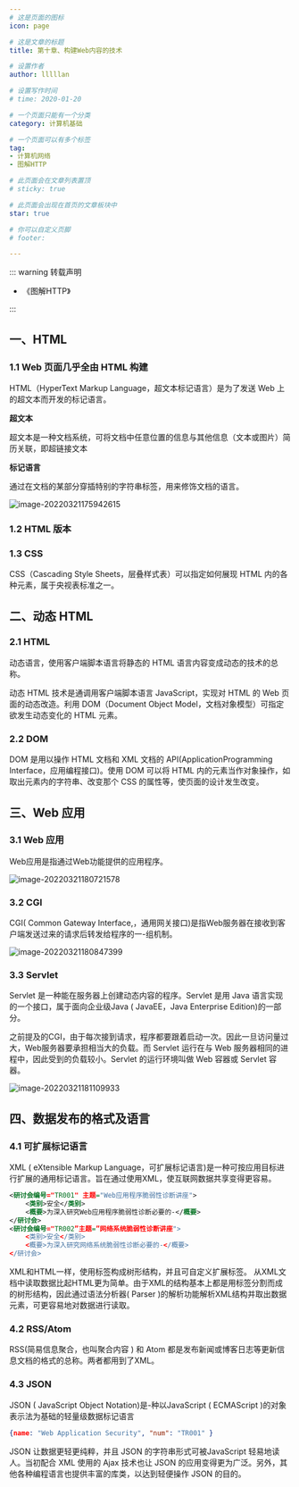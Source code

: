 ```yaml
---
# 这是页面的图标
icon: page

# 这是文章的标题
title: 第十章、构建Web内容的技术

# 设置作者
author: lllllan

# 设置写作时间
# time: 2020-01-20

# 一个页面只能有一个分类
category: 计算机基础

# 一个页面可以有多个标签
tag:
- 计算机网络
- 图解HTTP

# 此页面会在文章列表置顶
# sticky: true

# 此页面会出现在首页的文章板块中
star: true

# 你可以自定义页脚
# footer: 

---
```




::: warning 转载声明

- 《图解HTTP》 

:::



## 一、HTML



### 1.1 Web 页面几乎全由 HTML 构建



HTML（HyperText Markup Language，超文本标记语言）是为了发送 Web 上的超文本而开发的标记语言。



**超文本**

超文本是一种文档系统，可将文档中任意位置的信息与其他信息（文本或图片）简历关联，即超链接文本



**标记语言**

通过在文档的某部分穿插特别的字符串标签，用来修饰文档的语言。



![image-20220321175942615](README.assets/image-20220321175942615.png)



### 1.2 HTML 版本



### 1.3 CSS

CSS（Cascading Style Sheets，层叠样式表）可以指定如何展现 HTML 内的各种元素，属于央视表标准之一。



## 二、动态 HTML



### 2.1 HTML

动态语言，使用客户端脚本语言将静态的 HTML 语言内容变成动态的技术的总称。

动态 HTML 技术是通调用客户端脚本语言 JavaScript，实现对 HTML 的 Web 页面的动态改造。利用 DOM（Document Object Model，文档对象模型）可指定欲发生动态变化的 HTML 元素。



### 2.2 DOM

DOM 是用以操作 HTML 文档和 XML 文档的 API(ApplicationProgramming Interface，应用编程接口)。使用 DOM 可以将 HTML 内的元素当作对象操作，如取出元素内的字符串、改变那个 CSS 的属性等，使页面的设计发生改变。



## 三、Web 应用



### 3.1 Web 应用

Web应用是指通过Web功能提供的应用程序。

![image-20220321180721578](README.assets/image-20220321180721578.png)



### 3.2 CGI

CGI( Common Gateway Interface,，通用网关接口)是指Web服务器在接收到客户端发送过来的请求后转发给程序的一-组机制。

![image-20220321180847399](README.assets/image-20220321180847399.png)



### 3.3 Servlet

Servlet 是一种能在服务器上创建动态内容的程序。Servlet 是用 Java 语言实现的一个接口，属于面向企业级Java ( JavaEE，Java Enterprise Edition)的一部分。



之前提及的CGI，由于每次接到请求，程序都要跟着启动一次。因此一旦访问量过大，Web服务器要承担相当大的负载。而 Servlet 运行在与 Web 服务器相同的进程中，因此受到的负载较小。Servlet 的运行环境叫做 Web 容器或 Servlet 容器。



![image-20220321181109933](README.assets/image-20220321181109933.png)



## 四、数据发布的格式及语言



### 4.1 可扩展标记语言

XML ( eXtensible Markup Language，可扩展标记语言)是一种可按应用目标进行扩展的通用标记语言。旨在通过使用XML，使互联网数据共享变得更容易。



```xml
<研讨会编号="TR001" 主题="Web应用程序脆弱性诊断讲座">
    <类别>安全</类别>
    <概要>为深入研究Web应用程序脆弱性诊断必要的-</概要>
</研讨会>
<研讨会编号="TR002”主题=”网络系统脆弱性诊断讲座">
    <类别>安全</类别>
    <概要>为深入研究网络系统脆弱性诊断必要的-</概要>
</研讨会>
```

XML和HTML一样，使用标签构成树形结构，并且可自定义扩展标签。
从XML文档中读取数据比起HTML更为简单。由于XML的结构基本上都是用标签分割而成的树形结构，因此通过语法分析器( Parser )的解析功能解析XML结构并取出数据元素，可更容易地对数据进行读取。



### 4.2 RSS/Atom

RSS(简易信息聚合，也叫聚合内容 ) 和 Atom 都是发布新闻或博客日志等更新信息文档的格式的总称。两者都用到了XML。



### 4.3 JSON

JSON ( JavaScript Object Notation)是-种以JavaScript ( ECMAScript )的对象表示法为基础的轻量级数据标记语言

```json
{name: "Web Application Security", "num": "TR001" }
```

JSON 让数据更轻更纯粹，并且 JSON 的字符串形式可被JavaScript 轻易地读人。当初配合 XML 使用的 Ajax 技术也让 JSON 的应用变得更为广泛。另外，其他各种编程语言也提供丰富的库类，以达到轻便操作 JSON 的目的。
